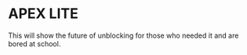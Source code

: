 # APEX LITE
This will show the future of unblocking for those who needed it and are bored at school. 

